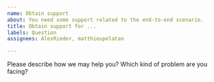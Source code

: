```yaml
---
name: Obtain support
about: You need some support related to the end-to-end scenario.
title: Obtain support for ...
labels: Question
assignees: AlexRieder, matthieupelatan

---
```


Please describe how we may help you? Which kind of problem are you facing?
